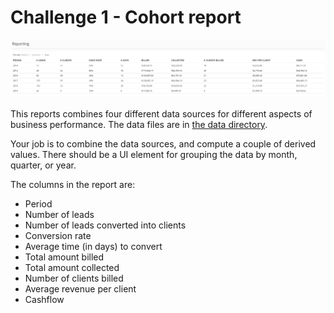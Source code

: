 # Challenge 1 - Cohort report

![Example screenshot](screenshots/table.png "Example screenshot")

This reports combines four different data sources for different aspects
of business performance. The data files are in [the data directory](data/).

Your job is to combine the data sources, and compute a couple of derived
values. There should be a UI element for grouping the data by month, quarter,
or year.

The columns in the report are:

 * Period
 * Number of leads
 * Number of leads converted into clients
 * Conversion rate
 * Average time (in days) to convert
 * Total amount billed
 * Total amount collected
 * Number of clients billed
 * Average revenue per client
 * Cashflow
